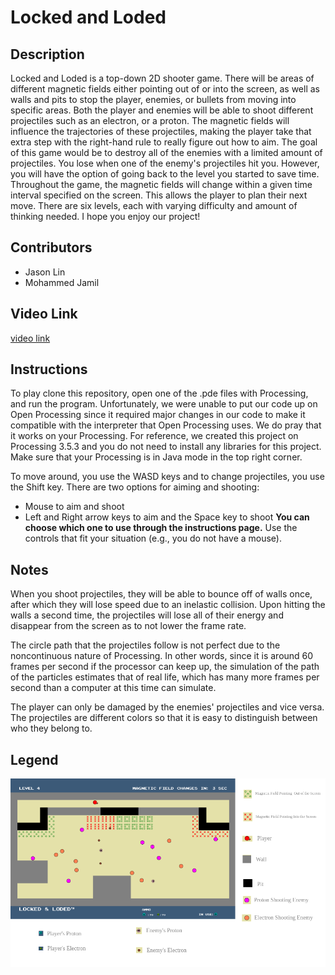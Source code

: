# Locked and Loded
## Description
 Locked and Loded is a top-down 2D shooter game. There will be areas of different magnetic fields either pointing out of or into the screen, as well as walls and pits to stop the player, enemies, or bullets from moving into specific areas. Both the player and enemies will be able to shoot different projectiles such as an electron, or a proton. The magnetic fields will influence the trajectories of these projectiles, making the player take that extra step with the right-hand rule to really figure out how to aim. The goal of this game would be to destroy all of the enemies with a limited amount of projectiles. You lose when one of the enemy's projectiles hit you. However, you will have the option of going back to the level you started to save time.
  Throughout the game, the magnetic fields will change within a given time interval specified on the screen. This allows the player to plan their next move. There are six levels, each with varying difficulty and amount of thinking needed. I hope you enjoy our project!


## Contributors
* Jason Lin
* Mohammed Jamil

## Video Link
[video link](youtube.com)

## Instructions
To play clone this repository, open one of the .pde files with Processing, and run the program.
Unfortunately, we were unable to put our code up on Open Processing since it required major changes in our code to make it compatible with the interpreter that Open Processing uses. We do pray that it works on your Processing. For reference, we created this project on Processing 3.5.3 and you do not need to install any libraries for this project. Make sure that your Processing is in Java mode in the top right corner.

To move around, you use the WASD keys and to change projectiles, you use the Shift key. There are two options for aiming and shooting:
* Mouse to aim and shoot
* Left and Right arrow keys to aim and the Space key to shoot
**You can choose which one to use through the instructions page.**
Use the controls that fit your situation (e.g., you do not have a mouse).

## Notes
  When you shoot projectiles, they will be able to bounce off of walls once, after which they will lose speed due to an inelastic collision. Upon hitting the walls a second time, the projectiles will lose all of their energy and disappear from the screen as to not lower the frame rate.
  
  The circle path that the projectiles follow is not perfect due to the noncontinuous nature of Processing. In other words, since it is around 60 frames per second if the processor can keep up, the simulation of the path of the particles estimates that of real life, which has many more frames per second than a computer at this time can simulate.

  The player can only be damaged by the enemies' projectiles and vice versa. The projectiles are different colors so that it is easy to distinguish between who they belong to.
  
## Legend
![alt text](https://github.com/JasonLin43212/Locked-And-Loded/blob/master/export.png)
